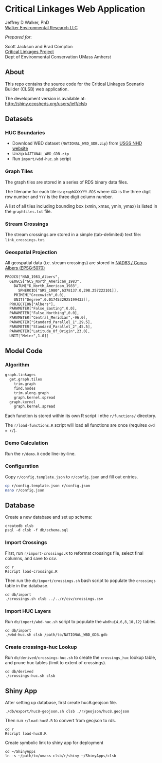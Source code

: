 Critical Linkages Web Application
=================================

Jeffrey D Walker, PhD  
[Walker Environmental Research LLC](https://walkerenvres.com)

*Prepared for*:

Scott Jackson and Brad Compton  
[Critical Linkages Project](http://umasscaps.org/applications/critical-linkages.html)  
Dept of Environmental Conservation
UMass Amherst

## About

This repo contains the source code for the Critical Linkages Scenario Builder (CLSB) web application.

The development version is available at: http://shiny.ecosheds.org/users/jeff/clsb

## Datasets

### HUC Boundaries

- Download WBD dataset (`NATIONAL_WBD_GDB.zip`) from [USGS NHD website](https://nhd.usgs.gov/data.html)
- Unzip `NATIONAL_WBD_GDB.zip`
- Run `import/wbd-huc.sh` script

### Graph Tiles

The graph tiles are stored in a series of RDS binary data files.

The filename for each tile is: `graphXXXYYY.RDS` where `XXX` is the three digit row number and `YYY` is the three digit column number.

A list of all tiles including bounding box (xmin, xmax, ymin, ymax) is listed in the `graphtiles.txt` file.

### Stream Crossings

The stream crossings are stored in a simple (tab-delimited) text file: `link_crossings.txt`.

### Geospatial Projection

All geospatial data (i.e. stream crossings) are stored in [NAD83 / Conus Albers (EPSG:5070)](http://prj2epsg.org/epsg/5070)

```txt
PROJCS["NAD_1983_Albers",
  GEOGCS["GCS_North_American_1983",
    DATUM["D_North_American_1983",
      SPHEROID["GRS_1980",6378137.0,298.257222101]],
    PRIMEM["Greenwich",0.0],
    UNIT["Degree",0.0174532925199433]],
  PROJECTION["Albers"],
  PARAMETER["False_Easting",0.0],
  PARAMETER["False_Northing",0.0],
  PARAMETER["Central_Meridian",-96.0],
  PARAMETER["Standard_Parallel_1",29.5],
  PARAMETER["Standard_Parallel_2",45.5],
  PARAMETER["Latitude_Of_Origin",23.0],
  UNIT["Meter",1.0]]
```


## Model Code

### Algorithm

```txt
graph.linkages
  get.graph.tiles
    trim.graph
    find.nodes
    trim.along.graph
    graph.kernel.spread
  graph.kernel
    graph.kernel.spread
```

Each function is stored within its own R script i nthe `r/functions/` directory.

The `r/load-functions.R` script will load all functions are once (requires `cwd = r/`).

### Demo Calculation

Run the `r/demo.R` code line-by-line.

### Configuration

Copy `r/config.template.json` to `r/config.json` and fill out entries.

```bash
cp r/config.template.json r/config.json
nano r/config.json
``` 

## Database

Create a new database and set up schema:

```
createdb clsb
psql -d clsb -f db/schema.sql
```

### Import Crossings

First, run `r/import-crossings.R` to reformat crossings file, select final columns, and save to csv.

```
cd r
Rscript load-crossings.R
```

Then run the `db/import/crossings.sh` bash script to populate the `crossings` table in the database.

```
cd db/import
./crossings.sh clsb ../../r/csv/crossings.csv
```

### Import HUC Layers

Run `db/import/wbd-huc.sh` script to populate the `wbdhu{4,6,8,10,12}` tables.

```
cd db/import
./wbd-huc.sh clsb /path/to/NATIONAL_WBD_GDB.gdb
```

### Create crossings-huc Lookup

Run `db/derived/crossings-huc.sh` to create the `crossings_huc` lookup table, and prune huc tables (limit to extent of crossings).

```
cd db/derived
./crossings-huc.sh clsb
```

## Shiny App

After setting up database, first create huc8.geojson file.

```
./db/export/huc8-geojson.sh clsb ./r/geojson/huc8.geojson
```

Then run `r/load-huc8.R` to convert from geojson to rds.

```
cd r
Rscript load-huc8.R
```

Create symbolic link to shiny app for deployment

```
cd ~/ShinyApps
ln -s ~/path/to/umass-clsb/r/shiny ~/ShinyApps/clsb
```
